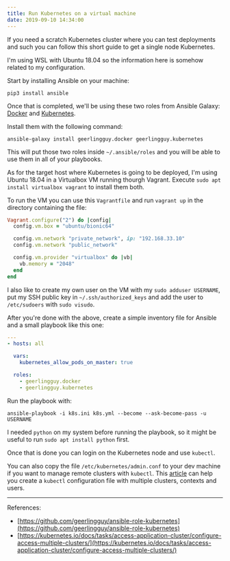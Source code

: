 ```yaml
---
title: Run Kubernetes on a virtual machine
date: 2019-09-10 14:34:00
---
```

If you need a scratch Kubernetes cluster where you can test deployments and such you can follow this short guide to get a single node Kubernetes.

I'm using WSL with Ubuntu 18.04 so the information here is somehow related to my configuration.

Start by installing Ansible on your machine:

```shell
pip3 install ansible
```

Once that is completed, we'll be using these two roles from Ansible Galaxy: [Docker](https://galaxy.ansible.com/geerlingguy/docker) and [Kubernetes](https://galaxy.ansible.com/geerlingguy/kubernetes).

Install them with the following command:
```shell
ansible-galaxy install geerlingguy.docker geerlingguy.kubernetes
```
This will put those two roles inside `~/.ansible/roles` and you will be able to use them in all of your playbooks.

As for the target host where Kubernetes is going to be deployed, I'm using Ubuntu 18.04 in a Virtualbox VM running thourgh Vagrant. Execute `sudo apt install virtualbox vagrant` to install them both.

To run the VM you can use this `Vagrantfile` and run `vagrant up` in the directory containing the file:

```ruby
Vagrant.configure("2") do |config|
  config.vm.box = "ubuntu/bionic64"

  config.vm.network "private_network", ip: "192.168.33.10"
  config.vm.network "public_network"

  config.vm.provider "virtualbox" do |vb|
    vb.memory = "2048"
  end
end
```

I also like to create my own user on the VM with my `sudo adduser USERNAME`, put my SSH public key in `~/.ssh/authorized_keys` and add the user to `/etc/sudoers` with `sudo visudo`.

After you're done with the above, create a simple inventory file for Ansible and a small playbook like this one:

```yaml
---
- hosts: all

  vars:
    kubernetes_allow_pods_on_master: true

  roles:
    - geerlingguy.docker
    - geerlingguy.kubernetes
```

Run the playbook with:

```shell
ansible-playbook -i k8s.ini k8s.yml --become --ask-become-pass -u USERNAME
```

I needed `python` on my system before running the playbook, so it might be useful to run `sudo apt install python` first.

Once that is done you can login on the Kubernetes node and use `kubectl`.

You can also copy the file `/etc/kubernetes/admin.conf` to your dev machine if you want to manage remote clusters with `kubectl`. This [article](https://kubernetes.io/docs/tasks/access-application-cluster/configure-access-multiple-clusters/) can help you create a `kubectl` configuration file with multiple clusters, contexts and users.

***

References:

+ [https://github.com/geerlingguy/ansible-role-kubernetes](https://github.com/geerlingguy/ansible-role-kubernetes)
+ [https://kubernetes.io/docs/tasks/access-application-cluster/configure-access-multiple-clusters/](https://kubernetes.io/docs/tasks/access-application-cluster/configure-access-multiple-clusters/)
